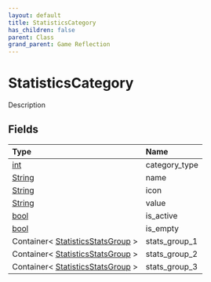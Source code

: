 ```yaml
---
layout: default
title: StatisticsCategory
has_children: false
parent: Class
grand_parent: Game Reflection
---
```

# StatisticsCategory
Description 

## Fields

| Type | Name |
|:----------|:--------------|
| [int](/riftbreaker-wiki/docs/game-reflection/enums/int/) | category_type |
| [String](/riftbreaker-wiki/docs/game-reflection/components/string/) | name |
| [String](/riftbreaker-wiki/docs/game-reflection/components/string/) | icon |
| [String](/riftbreaker-wiki/docs/game-reflection/components/string/) | value |
| [bool](/riftbreaker-wiki/docs/game-reflection/components/bool/) | is_active |
| [bool](/riftbreaker-wiki/docs/game-reflection/components/bool/) | is_empty |
| Container< [StatisticsStatsGroup](/riftbreaker-wiki/docs/game-reflection/classes/statistics_stats_group/) > | stats_group_1 |
| Container< [StatisticsStatsGroup](/riftbreaker-wiki/docs/game-reflection/classes/statistics_stats_group/) > | stats_group_2 |
| Container< [StatisticsStatsGroup](/riftbreaker-wiki/docs/game-reflection/classes/statistics_stats_group/) > | stats_group_3 |

